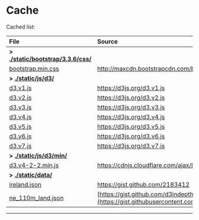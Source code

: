 
# Cache

Cached list:

| File | Source |
|:-|:-|
| **> [./static/bootstrap/3.3.6/css/](./bootstrap/3.3.6/css/)** |
| [bootstrap.min.css](./bootstrap/3.3.6/css/bootstrap.min.css) | http://maxcdn.bootstrapcdn.com/bootstrap/3.3.6/css/bootstrap.min.css |
| **> [./static/js/d3/](./d3/)** |
| [d3.v1.js](./d3/d3.v1.js) | https://d3js.org/d3.v1.js |
| [d3.v2.js](./d3/d3.v2.js) | https://d3js.org/d3.v2.js |
| [d3.v3.js](./d3/d3.v3.js) | https://d3js.org/d3.v3.js |
| [d3.v4.js](./d3/d3.v4.js) | https://d3js.org/d3.v4.js |
| [d3.v5.js](./d3/d3.v5.js) | https://d3js.org/d3.v5.js |
| [d3.v6.js](./d3/d3.v6.js) | https://d3js.org/d3.v6.js |
| [d3.v7.js](./d3/d3.v7.js) | https://d3js.org/d3.v7.js |
| **> [./static/js/d3/min/](./d3/min)** |
| [d3.v4-2-2.min.js](./d3/min/d3.v4-2-2.min.js) | https://cdnjs.cloudflare.com/ajax/libs/d3/4.2.2/d3.min.js |
| **> [./static/data/](./data/)** |
| [ireland.json](./data/ireland.json) | https://gist.github.com/2183412 |
| [ne_110m_land.json](./data/ne_110m_land.json) | [https://gist.github.com/d3indepth/f28e1c3a99ea6d84986f35ac8646fac7#file-ne_110m_land-json](https://gist.githubusercontent.com/d3indepth/f28e1c3a99ea6d84986f35ac8646fac7/raw/c58cede8dab4673c91a3db702d50f7447b373d98/ne_110m_land.json) |


---

<!--
for (let i = 1; i < 8; i++) {
	console.log("| [d3.v" + i + ".js](./d3/d3.v" + i + ".js) | https://d3js.org/d3.v" + i + ".js |");
}
-->
